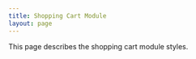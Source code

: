 ```yaml
---
title: Shopping Cart Module
layout: page
---
```


<p class="t-5">This page describes the shopping cart module styles.</p>
